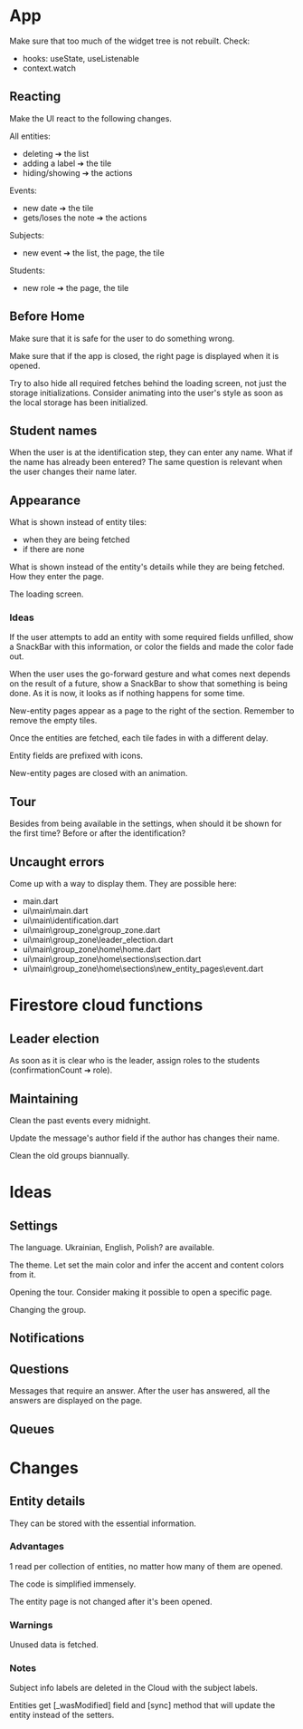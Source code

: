 # App

Make sure that too much of the widget tree is not rebuilt. Check:
- hooks: useState, useListenable
- context.watch

## Reacting

Make the UI react to the following changes.

All entities:
- deleting ➔ the list
- adding a label ➔ the tile
- hiding/showing ➔ the actions

Events:
- new date ➔ the tile
- gets/loses the note ➔ the actions

Subjects:
- new event ➔ the list, the page, the tile

Students:
- new role ➔ the page, the tile

## Before Home

Make sure that it is safe for the user to do something wrong.

Make sure that if the app is closed, the right page is displayed when it is opened.

Try to also hide all required fetches behind the loading screen, not just the storage initializations.
Consider animating into the user's style as soon as the local storage has been initialized.

## Student names

When the user is at the identification step, they can enter any name. What if the name has already been entered?
The same question is relevant when the user changes their name later.

## Appearance

What is shown instead of entity tiles:
- when they are being fetched
- if there are none

What is shown instead of the entity's details while they are being fetched.
How they enter the page.

The loading screen.

### Ideas

If the user attempts to add an entity with some required fields unfilled, show a SnackBar with this information,
or color the fields and made the color fade out.

When the user uses the go-forward gesture and what comes next depends on the result of a future,
show a SnackBar to show that something is being done. As it is now, it looks as if nothing happens for some time.

New-entity pages appear as a page to the right of the section.
Remember to remove the empty tiles.

Once the entities are fetched, each tile fades in with a different delay.

Entity fields are prefixed with icons.

New-entity pages are closed with an animation.

## Tour

Besides from being available in the settings, when should it be shown for the first time?
Before or after the identification?

## Uncaught errors

Come up with a way to display them. They are possible here:
- main.dart
- ui\main\main.dart
- ui\main\identification.dart
- ui\main\group_zone\group_zone.dart
- ui\main\group_zone\leader_election.dart
- ui\main\group_zone\home\home.dart
- ui\main\group_zone\home\sections\section.dart
- ui\main\group_zone\home\sections\new_entity_pages\event.dart

# Firestore cloud functions

## Leader election

As soon as it is clear who is the leader, assign roles to the students (confirmationCount ➔ role).

## Maintaining

Clean the past events every midnight.

Update the message's author field if the author has changes their name.

Clean the old groups biannually.

# Ideas

## Settings

The language. Ukrainian, English, Polish? are available.

The theme. Let set the main color and infer the accent and content colors from it.

Opening the tour. Consider making it possible to open a specific page.

Changing the group.

## Notifications

## Questions

Messages that require an answer. After the user has answered, all the answers are displayed on the page.

## Queues

# Changes

## Entity details

They can be stored with the essential information.

### Advantages

1 read per collection of entities, no matter how many of them are opened.

The code is simplified immensely.

The entity page is not changed after it's been opened.

### Warnings

Unused data is fetched.

### Notes

Subject info labels are deleted in the Cloud with the subject labels.

Entities get [_wasModified] field and [sync] method that will update the entity instead of the setters.